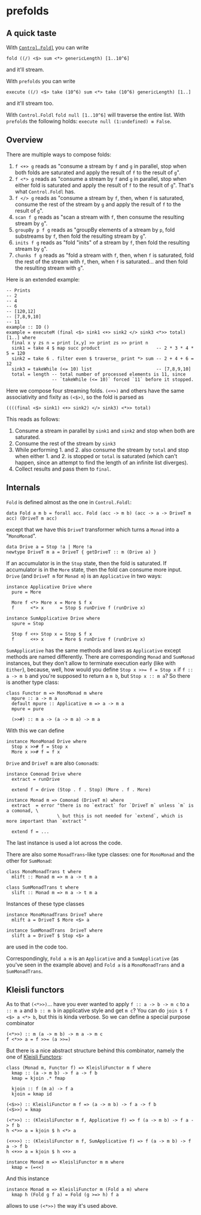 # prefolds

## A quick taste

With [`Control.Foldl`](https://hackage.haskell.org/package/foldl-1.2.1/docs/Control-Foldl.html) you can write

```
fold ((/) <$> sum <*> genericLength) [1..10^6]
```

and it'll stream.

With `prefolds` you can write

```
execute ((/) <$> take (10^6) sum <*> take (10^6) genericLength) [1..]
```

and it'll stream too.

With `Control.Foldl` `fold null [1..10^6]` will traverse the entire list. With `prefolds` the following holds: `execute null (1:undefined) ≡ False`.

## Overview

There are multiple ways to compose folds:

 1. `f <+> g` reads as "consume a stream by `f` and `g` in parallel, stop when both folds are saturated and apply the result of `f` to the result of `g`".
 2. `f <*> g` reads as "consume a stream by `f` and `g` in parallel, stop when either fold is saturated and apply the result of `f` to the result of `g`". That's what `Control.Foldl` has.
 3. `f </> g` reads as "consume a stream by `f`, then, when `f` is saturated, consume the rest of the stream by `g` and apply the result of `f` to the result of `g`".
 4. `scan f g` reads as "scan a stream with `f`, then consume the resulting stream by `g`".
 5. `groupBy p f g` reads as "groupBy elements of a stream by `p`, fold substreams by `f`, then fold the resulting stream by `g`".
 6. `inits f g` reads as "fold "inits" of a stream by `f`, then fold the resulting stream by `g`".
 7. `chunks f g` reads as "fold a stream with `f`, then, when `f` is saturated, fold the rest of the stream with `f`, then, when `f` is saturated... and then fold the resulting stream with `g`".

Here is an extended example:

```
-- Prints
-- 2
-- 4
-- 6
-- [120,12]
-- [7,8,9,10]
-- 11
example :: IO ()
example = executeM (final <$> sink1 <+> sink2 </> sink3 <*>> total) [1..] where
  final x y zs n = print [x,y] >> print zs >> print n
  sink1 = take 4 $ map succ product                     -- 2 * 3 * 4 * 5 = 120
  sink2 = take 6 . filter even $ traverse_ print *> sum -- 2 + 4 + 6 = 12
  sink3 = takeWhile (<= 10) list                        -- [7,8,9,10]
  total = length -- total number of processed elements is 11, since
                 -- `takeWhile (<= 10)` forced `11` before it stopped.
```

Here we compose four streaming folds. `(<+>)` and others have the same associativity and fixity as `(<$>)`, so the fold is parsed as

```
((((final <$> sink1) <+> sink2) </> sink3) <*>> total)
```

This reads as follows:

 1. Consume a stream in parallel by `sink1` and `sink2` and stop when both are saturated.
 2. Consume the rest of the stream by `sink3`
 3. While performing 1. and 2. also consume the stream by `total` and stop when either 1. and 2. is stopped or `total` is saturated (which can't happen, since an attempt to find the length of an infinite list diverges).
 4. Collect results and pass them to `final`.

## Internals

`Fold` is defined almost as the one in `Control.Foldl`:

```
data Fold a m b = forall acc. Fold (acc -> m b) (acc -> a -> DriveT m acc) (DriveT m acc)
```

except that we have this `DriveT` transformer which turns a `Monad` into a "`MonoMonad`".

```
data Drive a = Stop !a | More !a
newtype DriveT m a = DriveT { getDriveT :: m (Drive a) }
```

If an accumulator is in the `Stop` state, then the fold is saturated. If accumulator is in the `More` state, then the fold can consume more input. `Drive` (and `DriveT m` for `Monad m`) is an `Applicative` in two ways:

```
instance Applicative Drive where
  pure = More
  
  More f <*> More x = More $ f x
  f      <*> x      = Stop $ runDrive f (runDrive x)

instance SumApplicative Drive where
  spure = Stop
  
  Stop f <+> Stop x = Stop $ f x
  f      <+> x      = More $ runDrive f (runDrive x)
```

`SumApplicative` has the same methods and laws as `Applicative` except methods are named differently. There are corresponding `Monad` and `SumMonad` instances, but they don't allow to terminate execution early (like with `Either`), because, well, how would you define `Stop x >>= f = Stop x` if `f :: a -> m b` and you're supposed to return a `m b`, but `Stop x :: m a`? So there is another type class:

```
class Functor m => MonoMonad m where
  mpure :: a -> m a
  default mpure :: Applicative m => a -> m a
  mpure = pure

  (>>#) :: m a -> (a -> m a) -> m a
```

With this we can define

```
instance MonoMonad Drive where  
  Stop x >># f = Stop x
  More x >># f = f x
```

`Drive` and `DriveT m` are also `Comonad`s:

```
instance Comonad Drive where
  extract = runDrive
  
  extend f = drive (Stop . f . Stop) (More . f . More)

instance Monad m => Comonad (DriveT m) where
  extract  = error "there is no `extract` for `DriveT m` unless `m` is a comonad, \
                   \ but this is not needed for `extend`, which is more important than `extract`"

  extend f = ...
```

The last instance is used a lot across the code.

There are also some `MonadTrans`-like type classes: one for `MonoMonad` and the other for `SumMonad`:

```
class MonoMonadTrans t where
  mlift :: Monad m => m a -> t m a

class SumMonadTrans t where
  slift :: Monad m => m a -> t m a
```

Instances of these type classes

```
instance MonoMonadTrans DriveT where
  mlift a = DriveT $ More <$> a

instance SumMonadTrans  DriveT where
  slift a = DriveT $ Stop <$> a
```

are used in the code too.

Correspondingly, `Fold a m` is an `Applicative` and a `SumApplicative` (as you've seen in the example above) and `Fold a` is a `MonoMonadTrans` and a `SumMonadTrans`.

## Kleisli functors

As to that `(<*>>)`... have you ever wanted to apply `f :: a -> b -> m c` to `a :: m a` and `b :: m b` in applicative style and get `m c`? You can do `join $ f <$> a <*> b`, but this is kinda verbose. So we can define a special purpose combinator

```
(<*>>) :: m (a -> m b) -> m a -> m c
f <*>> a = f >>= (a >>=)
```

But there is a nice abstract structure behind this combinator, namely the one of [Kleisli Functors](https://elvishjerricco.github.io/2016/10/12/kleisli-functors.html):

```
class (Monad m, Functor f) => KleisliFunctor m f where
  kmap :: (a -> m b) -> f a -> f b
  kmap = kjoin .* fmap

  kjoin :: f (m a) -> f a
  kjoin = kmap id

(<$>>) :: KleisliFunctor m f => (a -> m b) -> f a -> f b
(<$>>) = kmap

(<*>>) :: (KleisliFunctor m f, Applicative f) => f (a -> m b) -> f a -> f b
h <*>> a = kjoin $ h <*> a

(<+>>) :: (KleisliFunctor m f, SumApplicative f) => f (a -> m b) -> f a -> f b
h <+>> a = kjoin $ h <+> a

instance Monad m => KleisliFunctor m m where
  kmap = (=<<)
```

And this instance

```
instance Monad m => KleisliFunctor m (Fold a m) where
  kmap h (Fold g f a) = Fold (g >=> h) f a
```

allows to use `(<*>>)` the way it's used above.